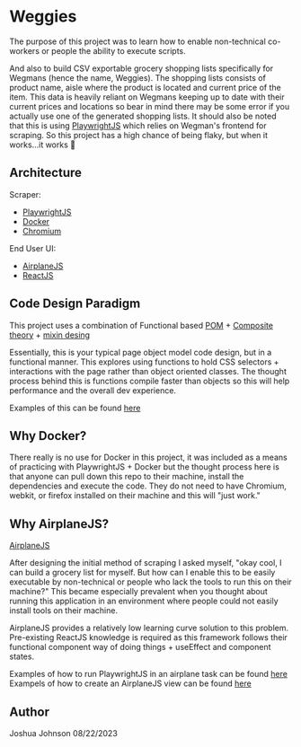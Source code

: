 # Weggies

The purpose of this project was to learn how to enable non-technical co-workers or people the ability to execute scripts.

And also to build CSV exportable grocery shopping lists specifically for Wegmans (hence the name, Weggies). The shopping lists consists of product name, aisle where the product is located and current price of the item. This data is heavily reliant on Wegmans keeping up to date with their current prices and locations so bear in mind there may be some error if you actually use one of the generated shopping lists. It should also be noted that this is using [PlaywrightJS](https://playwright.dev/) which relies on Wegman's frontend for scraping. So this project has a high chance of being flaky, but when it works...it works 🙂

## Architecture
Scraper:
- [PlaywrightJS](https://playwright.dev/)
- [Docker](https://www.docker.com/)
- [Chromium](https://www.chromium.org/chromium-projects/)

End User UI:
- [AirplaneJS](https://docs.airplane.dev/)
- [ReactJS](https://react.dev/)

## Code Design Paradigm

This project uses a combination of Functional based [POM](https://www.browserstack.com/guide/page-object-model-in-selenium#:~:text=Page%20Object%20Model%2C%20also%20known,application%20as%20a%20class%20file.) + [Composite theory](https://x-team.com/blog/understanding-the-composite-pattern/#:~:text=The%20composite%20pattern%20organizes%20code,them%20up%20into%20larger%20ones.) + [mixin desing](https://www.patterns.dev/posts/mixin-pattern)

Essentially, this is your typical page object model code design, but in a functional manner. This explores using functions to hold CSS selectors + interactions with the page rather than object oriented classes. The thought process behind this is functions compile faster than objects so this will help performance and the overall dev experience.

Examples of this can be found [here](https://github.com/Khrove/bequa/blob/main/pages/Search.page.ts)

## Why Docker?

There really is no use for Docker in this project, it was included as a means of practicing with PlaywrightJS + Docker but the thought process here is that anyone can pull down this repo to their machine, install the dependencies and execute the code. They do not need to have Chromium, webkit, or firefox installed on their machine and this will "just work."

## Why AirplaneJS?

[AirplaneJS](https://www.airplane.dev/)

After designing the initial method of scraping I asked myself, "okay cool, I can build a grocery list for myself. But how can I enable this to be easily executable by non-technical or people who lack the tools to run this on their machine?" This became especially prevalent when you thought about running this application in an environment where people could not easily install tools on their machine.

AirplaneJS provides a relatively low learning curve solution to this problem. Pre-existing ReactJS knowledge is required as this framework follows their functional component way of doing things + useEffect and component states.

Examples of how to run PlaywrightJS in an airplane task can be found [here](https://github.com/Khrove/bequa/blob/main/tasks/create_grocery.airplane.ts) 
Exampels of how to create an AirplaneJS view can be found [here](https://github.com/Khrove/bequa/blob/main/weggies.airplane.view.tsx)

## Author
Joshua Johnson
08/22/2023